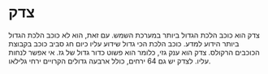 # צדק

צדק הוא כוכב הלכת הגדול ביותר במערכת השמש. עם זאת, הוא לא כוכב הלכת הגדול ביותר
הידוע למדע. כוכב הלכת הכי גדול שידוע עליו כיום חג סביב כוכב בקבוצת הכוכבים
הרקולס. צדק הוא ענק גזי, כלומר הוא פשוט כדור גדול של גז. אי אפשר לנחות עליו.
לצדק יש גם 64 ירחים, כולל ארבעה גדולים הקרויים ירחי גלילאו.
